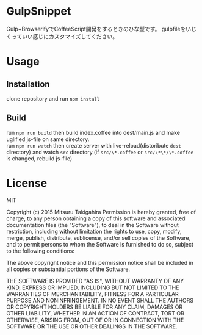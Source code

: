 # GulpSnippet
Gulp+BrowserifyでCoffeeScript開発をするときのひな型です。
gulpfileをいじくっていい感じにカスタマイズしてください。
# Usage
## Installation
clone repository and run `npm install`
## Build
run `npm run build` then build index.coffee into dest/main.js and make uglified js-file on same directory.  
run `npm run watch` then create server with live-reload(distoribute `dest` directory) and watch `src` directory.(if `src/\*.coffee` or `src/\*\*/\*.coffee` is changed, rebuild js-file)

# License
MIT

Copyright (c) 2015 Mitsuru Takigahira
Permission is hereby granted, free of charge, to any person obtaining a copy of this software and associated documentation files (the "Software"), to deal in the Software without restriction, including without limitation the rights to use, copy, modify, merge, publish, distribute, sublicense, and/or sell copies of the Software, and to permit persons to whom the Software is furnished to do so, subject to the following conditions:

The above copyright notice and this permission notice shall be included in all copies or substantial portions of the Software.

THE SOFTWARE IS PROVIDED "AS IS", WITHOUT WARRANTY OF ANY KIND, EXPRESS OR IMPLIED, INCLUDING BUT NOT LIMITED TO THE WARRANTIES OF MERCHANTABILITY, FITNESS FOR A PARTICULAR PURPOSE AND NONINFRINGEMENT. IN NO EVENT SHALL THE AUTHORS OR COPYRIGHT HOLDERS BE LIABLE FOR ANY CLAIM, DAMAGES OR OTHER LIABILITY, WHETHER IN AN ACTION OF CONTRACT, TORT OR OTHERWISE, ARISING FROM, OUT OF OR IN CONNECTION WITH THE SOFTWARE OR THE USE OR OTHER DEALINGS IN THE SOFTWARE.
